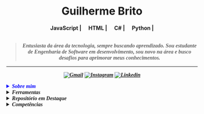 <h1 align="center"> Guilherme Brito </h1>

<div align="center">
<b><img width="12"
  src="https://skillicons.dev/icons?i=javascript"> JavaScript | <img width="12"
  src="https://skillicons.dev/icons?i=html"> HTML | <img width="12"
  src="https://skillicons.dev/icons?i=c#"> C# | <img width="12" 
  src="https://skillicons.dev/icons?i=python"> Python | <img width="12"</br>
<br>
<br>
                                                          
<blockquote>
  <p><i>
      <font face="Century Schoolbook">Entusiasta da área da tecnologia, sempre buscando aprendizado. Sou estudante de Engenharia de Software em desenvolvimento, sou novo na área e busco desafios para aprimorar meus conhecimentos.
</blockquote>
</div>

---

<div align="center">
  
  [![Gmail](https://img.shields.io/badge/Gmail-lavender?logo=gmail)](mailto:guilhermemaiolibrito@gmail.com)
  [![Instagram](https://img.shields.io/badge/Instagram-lavender?logo=instagram&logoColor=000000)](https://www.instagram.com/brito.guilherme_maioli/?next=%2F)
  [![Linkedin](https://img.shields.io/badge/LinkedIn-lavender?logo=linkedin&logoColor=0077B5)](https://www.linkedin.com/in/guilherme-maioli-brito-5570b12aa/)

</div>
  
<details>  
<summary style="color: blue;"><font face="Century Schoolbook"><strong><i>Sobre mim</i></strong></font></summary>

---

Olá! Sou Guilherme, apaixonado por tecnologia e em busca de conhecimento e aprimoramento.

O que me motivou à entrar nessa área, foi a criação de jogos, que foi meu primeiro curso realizado sobre a área de software. Agora estou realizando mais cursos, que são:

• JavaScript e TypeScript

• Inteligência Artificial e Machine Learning
<br>
<br>

</details>

<details closed>
<summary><font face="Century Schoolbook"><strong><i>Ferramentas</strong></summary>

</details>

<details closed>
<summary><font face="Century Schoolbook"><strong><i>Repositório em Destaque</i></strong></font></summary> 
</details>

</details>

<details closed>
<summary><font face="Century Schoolbook"><strong><i>Competências</i></strong></font></summary> 
  
<br/>

#### • Qualificação Acadêmica
  
---

[<img align="left" height="94px" width="94px" style="margin-right: 10px;" src="imgs/anhanguera.jpg"/>]
  
</details>

